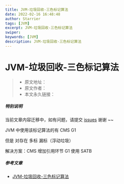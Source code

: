 ```yaml
---
title: JVM-垃圾回收-三色标记算法
date: 2022-02-16 16:48:48
author: Starrier
tags: [JVM]
excerpt: JVM-垃圾回收-三色标记算法
swiper:
keywords: [JVM]
description: JVM-垃圾回收-三色标记算法
---
```


# JVM-垃圾回收-三色标记算法

> * 原文地址：[]()
> * 原文作者：[]()
> * 本文永久链接：[]()

##### **特别说明**

当前文章内容迁移中，如有问题，请提交 [issues](https://github.com/Starrier/starrier.github.io/issues) 谢谢 ~~

JVM 中使用该标记算法的有 CMS  G1

但是 对存在 多标 漏标（浮动垃圾）

解决方案：CMS 增加引用环节
        G1 使用 SATB

##### 参考文章

- [JVM-垃圾回收-三色标记算法](https://juejin.cn/post/6862668022025453576)
